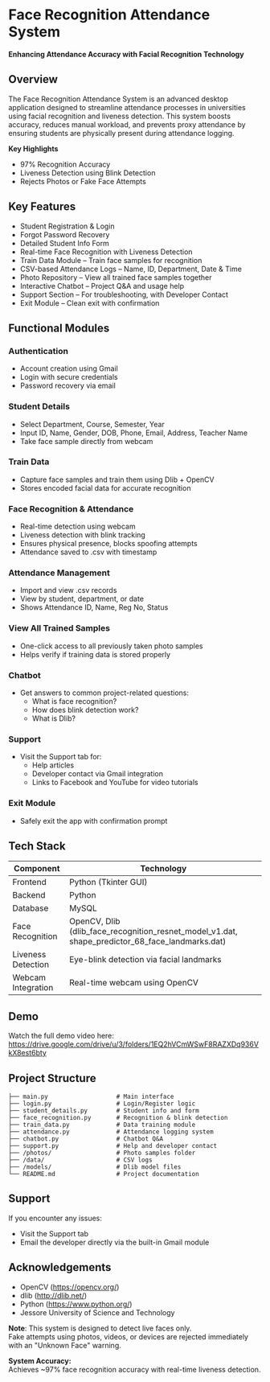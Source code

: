 
# Face Recognition Attendance System 

**Enhancing Attendance Accuracy with Facial Recognition Technology**

## Overview

The Face Recognition Attendance System is an advanced desktop application designed to streamline attendance processes in universities using facial recognition and liveness detection. This system boosts accuracy, reduces manual workload, and prevents proxy attendance by ensuring students are physically present during attendance logging.

**Key Highlights**  
- 97% Recognition Accuracy  
- Liveness Detection using Blink Detection  
- Rejects Photos or Fake Face Attempts

## Key Features

- Student Registration & Login
- Forgot Password Recovery
- Detailed Student Info Form
- Real-time Face Recognition with Liveness Detection
- Train Data Module – Train face samples for recognition
- CSV-based Attendance Logs – Name, ID, Department, Date & Time
- Photo Repository – View all trained face samples together
- Interactive Chatbot – Project Q&A and usage help
- Support Section – For troubleshooting, with Developer Contact
- Exit Module – Clean exit with confirmation

## Functional Modules

### Authentication
- Account creation using Gmail
- Login with secure credentials
- Password recovery via email

### Student Details
- Select Department, Course, Semester, Year
- Input ID, Name, Gender, DOB, Phone, Email, Address, Teacher Name
- Take face sample directly from webcam

### Train Data
- Capture face samples and train them using Dlib + OpenCV
- Stores encoded facial data for accurate recognition

### Face Recognition & Attendance
- Real-time detection using webcam
- Liveness detection with blink tracking
- Ensures physical presence, blocks spoofing attempts
- Attendance saved to .csv with timestamp

### Attendance Management
- Import and view .csv records
- View by student, department, or date
- Shows Attendance ID, Name, Reg No, Status

### View All Trained Samples
- One-click access to all previously taken photo samples
- Helps verify if training data is stored properly

### Chatbot
- Get answers to common project-related questions:
  - What is face recognition?
  - How does blink detection work?
  - What is Dlib?

### Support
- Visit the Support tab for:
  - Help articles
  - Developer contact via Gmail integration
  - Links to Facebook and YouTube for video tutorials

### Exit Module
- Safely exit the app with confirmation prompt

## Tech Stack

| Component          | Technology                                                                 |
|-------------------|-----------------------------------------------------------------------------|
| Frontend          | Python (Tkinter GUI)                                                       |
| Backend           | Python                                                                     |
| Database          | MySQL                                                                      |
| Face Recognition  | OpenCV, Dlib (dlib_face_recognition_resnet_model_v1.dat, shape_predictor_68_face_landmarks.dat) |
| Liveness Detection| Eye-blink detection via facial landmarks                                   |
| Webcam Integration| Real-time webcam using OpenCV                                              |


## Demo

Watch the full demo video here:  
https://drive.google.com/drive/u/3/folders/1EQ2hVCmWSwF8RAZXDq936VkX8est6bty

## Project Structure

```
├── main.py                   # Main interface
├── login.py                  # Login/Register logic
├── student_details.py        # Student info and form
├── face_recognition.py       # Recognition & blink detection
├── train_data.py             # Data training module
├── attendance.py             # Attendance logging system
├── chatbot.py                # Chatbot Q&A
├── support.py                # Help and developer contact
├── /photos/                  # Photo samples folder
├── /data/                    # CSV logs
├── /models/                  # Dlib model files
└── README.md                 # Project documentation
```

## Support

If you encounter any issues:

- Visit the Support tab
- Email the developer directly via the built-in Gmail module


## Acknowledgements

- OpenCV (https://opencv.org/)
- dlib (http://dlib.net/)
- Python (https://www.python.org/)
- Jessore University of Science and Technology

**Note**: This system is designed to detect live faces only.  
Fake attempts using photos, videos, or devices are rejected immediately with an "Unknown Face" warning.

**System Accuracy:**  
Achieves ~97% face recognition accuracy with real-time liveness detection.
